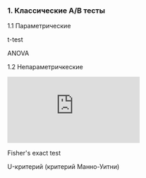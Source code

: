 ### 1. Классические А/В тесты
1.1 Параметрические

t-test

ANOVA

1.2 Непараметричкеские 

![Хи-квадрат](http://latex.codecogs.com/svg.latex?%5Cchi%5E2)

Fisher's exact test

U-критерий (критерий Манно-Уитни)
